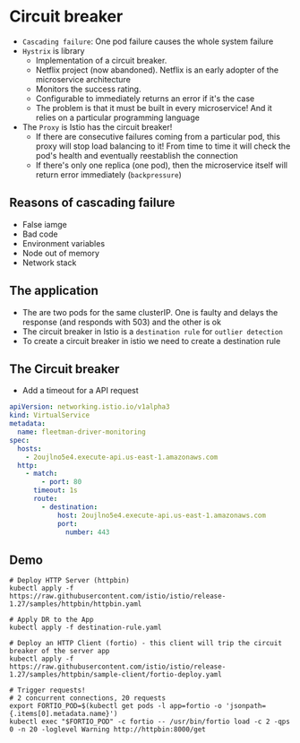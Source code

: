 # Circuit breaker

- `Cascading failure`: One pod failure causes the whole system failure
- `Hystrix` is library
  - Implementation of a circuit breaker.
  - Netflix project (now abandoned). Netflix is an early adopter of the microservice architecture
  - Monitors the success rating.
  - Configurable to immediately returns an error if it's the case
  - The problem is that it must be built in every microservice! And it relies on a particular programming language
- The `Proxy` is Istio has the circuit breaker!
  - If there are consecutive failures coming from a particular pod, this proxy will stop load balancing to it! From time to time it will check the pod's health and eventually reestablish the connection
  - If there's only one replica (one pod), then the microservice itself will return error immediately (`backpressure`)

## Reasons of cascading failure

- False iamge
- Bad code
- Environment variables
- Node out of memory
- Network stack

## The application

- The are two pods for the same clusterIP. One is faulty and delays the response (and responds with 503) and the other is ok
- The circuit breaker in Istio is a `destination rule` for `outlier detection`
- To create a circuit breaker in istio we need to create a destination rule

## The Circuit breaker

- Add a timeout for a API request

```yaml
apiVersion: networking.istio.io/v1alpha3
kind: VirtualService
metadata:
  name: fleetman-driver-monitoring
spec:
  hosts:
    - 2oujlno5e4.execute-api.us-east-1.amazonaws.com
  http:
    - match:
        - port: 80
      timeout: 1s
      route:
        - destination:
            host: 2oujlno5e4.execute-api.us-east-1.amazonaws.com
            port:
              number: 443
```

## Demo

```shell
# Deploy HTTP Server (httpbin)
kubectl apply -f https://raw.githubusercontent.com/istio/istio/release-1.27/samples/httpbin/httpbin.yaml

# Apply DR to the App
kubectl apply -f destination-rule.yaml

# Deploy an HTTP Client (fortio) - this client will trip the circuit breaker of the server app
kubectl apply -f https://raw.githubusercontent.com/istio/istio/release-1.27/samples/httpbin/sample-client/fortio-deploy.yaml
```

```shell
# Trigger requests!
# 2 concurrent connections, 20 requests
export FORTIO_POD=$(kubectl get pods -l app=fortio -o 'jsonpath={.items[0].metadata.name}')
kubectl exec "$FORTIO_POD" -c fortio -- /usr/bin/fortio load -c 2 -qps 0 -n 20 -loglevel Warning http://httpbin:8000/get
```
